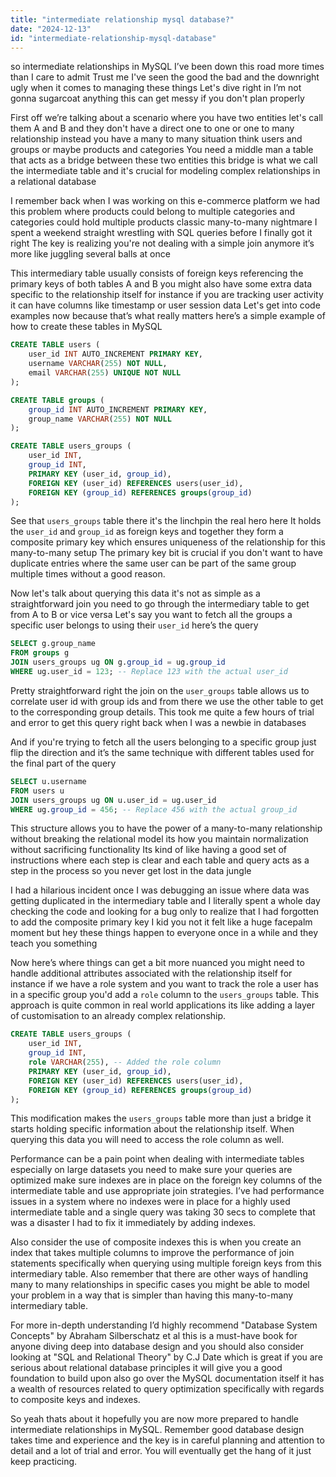 ```yaml
---
title: "intermediate relationship mysql database?"
date: "2024-12-13"
id: "intermediate-relationship-mysql-database"
---
```


so intermediate relationships in MySQL I’ve been down this road more times than I care to admit Trust me I've seen the good the bad and the downright ugly when it comes to managing these things Let's dive right in I’m not gonna sugarcoat anything this can get messy if you don't plan properly

First off we’re talking about a scenario where you have two entities let's call them A and B and they don't have a direct one to one or one to many relationship instead you have a many to many situation think users and groups or maybe products and categories You need a middle man a table that acts as a bridge between these two entities this bridge is what we call the intermediate table and it's crucial for modeling complex relationships in a relational database

I remember back when I was working on this e-commerce platform we had this problem where products could belong to multiple categories and categories could hold multiple products classic many-to-many nightmare I spent a weekend straight wrestling with SQL queries before I finally got it right The key is realizing you're not dealing with a simple join anymore it’s more like juggling several balls at once

This intermediary table usually consists of foreign keys referencing the primary keys of both tables A and B you might also have some extra data specific to the relationship itself for instance if you are tracking user activity it can have columns like timestamp or user session data Let's get into code examples now because that’s what really matters here’s a simple example of how to create these tables in MySQL

```sql
CREATE TABLE users (
    user_id INT AUTO_INCREMENT PRIMARY KEY,
    username VARCHAR(255) NOT NULL,
    email VARCHAR(255) UNIQUE NOT NULL
);

CREATE TABLE groups (
    group_id INT AUTO_INCREMENT PRIMARY KEY,
    group_name VARCHAR(255) NOT NULL
);

CREATE TABLE users_groups (
    user_id INT,
    group_id INT,
    PRIMARY KEY (user_id, group_id),
    FOREIGN KEY (user_id) REFERENCES users(user_id),
    FOREIGN KEY (group_id) REFERENCES groups(group_id)
);
```

See that `users_groups` table there it's the linchpin the real hero here It holds the `user_id` and `group_id` as foreign keys and together they form a composite primary key which ensures uniqueness of the relationship for this many-to-many setup  The primary key bit is crucial if you don't want to have duplicate entries where the same user can be part of the same group multiple times without a good reason.

Now let's talk about querying this data it's not as simple as a straightforward join you need to go through the intermediary table to get from A to B or vice versa Let's say you want to fetch all the groups a specific user belongs to using their `user_id` here’s the query

```sql
SELECT g.group_name
FROM groups g
JOIN users_groups ug ON g.group_id = ug.group_id
WHERE ug.user_id = 123; -- Replace 123 with the actual user_id
```

Pretty straightforward right the join on the `user_groups` table allows us to correlate user id with group ids and from there we use the other table to get to the corresponding group details. This took me quite a few hours of trial and error to get this query right back when I was a newbie in databases

And if you're trying to fetch all the users belonging to a specific group just flip the direction and it’s the same technique with different tables used for the final part of the query

```sql
SELECT u.username
FROM users u
JOIN users_groups ug ON u.user_id = ug.user_id
WHERE ug.group_id = 456; -- Replace 456 with the actual group_id
```

This structure allows you to have the power of a many-to-many relationship without breaking the relational model its how you maintain normalization without sacrificing functionality Its kind of like having a good set of instructions where each step is clear and each table and query acts as a step in the process so you never get lost in the data jungle

I had a hilarious incident once I was debugging an issue where data was getting duplicated in the intermediary table and I literally spent a whole day checking the code and looking for a bug only to realize that I had forgotten to add the composite primary key I kid you not it felt like a huge facepalm moment but hey these things happen to everyone once in a while and they teach you something

Now here’s where things can get a bit more nuanced you might need to handle additional attributes associated with the relationship itself for instance if we have a role system and you want to track the role a user has in a specific group you'd add a `role` column to the `users_groups` table. This approach is quite common in real world applications its like adding a layer of customisation to an already complex relationship.

```sql
CREATE TABLE users_groups (
    user_id INT,
    group_id INT,
    role VARCHAR(255), -- Added the role column
    PRIMARY KEY (user_id, group_id),
    FOREIGN KEY (user_id) REFERENCES users(user_id),
    FOREIGN KEY (group_id) REFERENCES groups(group_id)
);

```

This modification makes the `users_groups` table more than just a bridge it starts holding specific information about the relationship itself. When querying this data you will need to access the role column as well.

Performance can be a pain point when dealing with intermediate tables especially on large datasets you need to make sure your queries are optimized make sure indexes are in place on the foreign key columns of the intermediate table and use appropriate join strategies. I’ve had performance issues in a system where no indexes were in place for a highly used intermediate table and a single query was taking 30 secs to complete that was a disaster I had to fix it immediately by adding indexes.

Also consider the use of composite indexes this is when you create an index that takes multiple columns to improve the performance of join statements specifically when querying using multiple foreign keys from this intermediary table. Also remember that there are other ways of handling many to many relationships in specific cases you might be able to model your problem in a way that is simpler than having this many-to-many intermediary table.

For more in-depth understanding I’d highly recommend "Database System Concepts" by Abraham Silberschatz et al this is a must-have book for anyone diving deep into database design and you should also consider looking at "SQL and Relational Theory" by C.J Date which is great if you are serious about relational database principles it will give you a good foundation to build upon also go over the MySQL documentation itself it has a wealth of resources related to query optimization specifically with regards to composite keys and indexes.

So yeah thats about it hopefully you are now more prepared to handle intermediate relationships in MySQL. Remember good database design takes time and experience and the key is in careful planning and attention to detail and a lot of trial and error. You will eventually get the hang of it just keep practicing.
